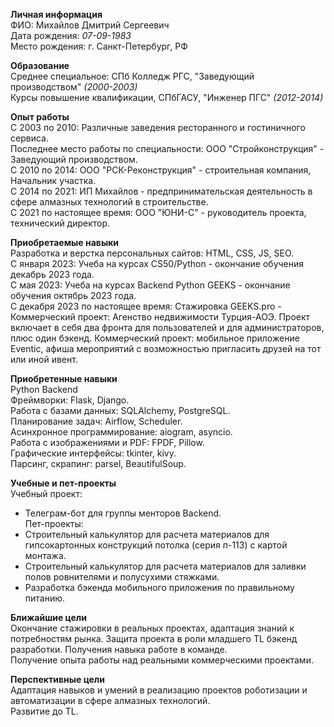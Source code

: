 
**Личная информация**  
ФИО: Михайлов Дмитрий Сергеевич  
Дата рождения: *07-09-1983*  
Место рождения: г. Санкт-Петербург, РФ  

**Образование**  
Среднее специальное: СПб Колледж РГС, "Заведующий производством" *(2000-2003)*  
Курсы повышение квалификации, СПбГАСУ, "Инженер ПГС" *(2012-2014)*  

**Опыт работы**  
С 2003 по 2010: Различные заведения ресторанного и гостиничного сервиса.  
Последнее место работы по специальности: ООО "Стройконструкция" - Заведующий производством.  
С 2010 по 2014: ООО "РСК-Реконструкция" - строительная компания, Начальник участка.  
С 2014 по 2021: ИП Михайлов - предпринимательская деятельность в сфере алмазных технологий в строительстве.  
С 2021 по настоящее время: ООО "ЮНИ-С" - руководитель проекта, технический директор.  

**Приобретаемые навыки**  
Разработка и верстка персональных сайтов: HTML, CSS, JS, SEO.  
С января 2023: Учеба на курсах CS50/Python - окончание обучения декабрь 2023 года.  
С мая 2023: Учеба на курсах Backend Python GEEKS - окончание обучения октябрь 2023 года.  
С декабря 2023 по настоящее время: Стажировка GEEKS.pro - Коммерческий проект: Агенство недвижимости Турция-АОЭ. 
Проект включает в себя два фронта для пользователей и для администраторов, плюс один бэкенд. Коммерческий проект:
мобильное приложение Eventic, афиша мероприятий с возможностью пригласить друзей на тот или иной ивент.

**Приобретенные навыки**  
Python Backend  
Фреймворки: Flask, Django.  
Работа с базами данных: SQLAlchemy, PostgreSQL.  
Планирование задач: Airflow, Scheduler.  
Асинхронное программирование: aiogram, asyncio.  
Работа с изображениями и PDF: FPDF, Pillow.  
Графические интерфейсы: tkinter, kivy.  
Парсинг, скрапинг: parsel, BeautifulSoup.  

**Учебные и пет-проекты**  
Учебный проект:
- Телеграм-бот для группы менторов Backend.  
Пет-проекты:
- Строительный калькулятор для расчета материалов для гипсокартонных конструкций потолка (серия п-113) с картой монтажа.  
- Строительный калькулятор для расчета материалов для заливки полов ровнителями и полусухими стяжками.  
- Разработка бэкенда мобильного приложения по правильному питанию.  

**Ближайшие цели**     
Окончание стажировки в реальных проектах, адаптация знаний к потребностям рынка. 
Защита проекта в роли младшего TL бэкенд разработки.
Получения навыка работе в команде.  
Получение опыта работы над реальными коммерческими проектами.  

**Перспективные цели**  
Адаптация навыков и умений в реализацию проектов роботизации и автоматизации в сфере алмазных технологий.  
Развитие до TL.
